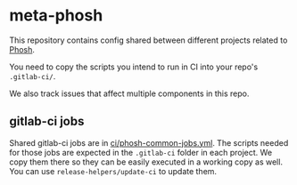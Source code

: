 meta-phosh
==========

This repository contains config shared between different projects related to
[Phosh][].

You need to copy the scripts you intend to run in CI into your repo's `.gitlab-ci/`.

We also track issues that affect multiple components in this repo.

gitlab-ci jobs
--------------

Shared gitlab-ci jobs are in [ci/phosh-common-jobs.yml][]. The scripts needed
for those jobs are expected in the `.gitlab-ci` folder in each project. We copy
them there so they can be easily executed in a working copy as well. You can
use `release-helpers/update-ci` to update them.

[Phosh]: https://phosh.mobi/
[ci/phosh-common-jobs.yml]: ./ci/phosh-common-jobs.yml
